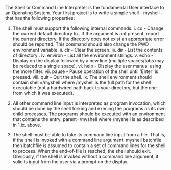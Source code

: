 The Shell or Command Line Interpreter is the fundamental User interface to
an Operating System. Your first project is to write a simple shell - myshell -
that has the following properties:

1. The shell must support the following internal commands:
  i. cd <directory> - Change the current default directory to
<directory>. If the <directory> argument is not present, report
the current directory. If the directory does not exist an appropriate
error should be reported. This command should also change the PWD
environment variable.
  ii. clr - Clear the screen.
  iii. dir <directory> - List the contents of directory <directory>.
  iv. environ - List all the environment strings.
  v. echo <comment> - Display <comment> on the display followed by a
new line (multiple spaces/tabs may be reduced to a single space).
  vi. help - Display the user manual using the more filter.
  vii. pause - Pause operation of the shell until 'Enter' is pressed.
  viii. quit - Quit the shell.
  ix. The shell environment should contain shell=<pathname>/myshell
where <pathname>/myshell is the full path for the shell executable
(not a hardwired path back to your directory, but the one from which
it was executed).

2. All other command line input is interpreted as program invocation,
which should be done by the shell forking and execing the programs as
its own child processes. The programs should be executed with an
environment that contains the entry: 
  parent=<pathname>/myshell
  where <pathname>/myshell is as described in 1.ix. above.


3. The shell must be able to take its command line input from a file. That
is, if the shell is invoked with a command line argument:
myshell batchfile
then batchfile is assumed to contain a set of command lines for the
shell to process. When the end-of-file is reached, the shell should exit.
Obviously, if the shell is invoked without a command line argument, it
solicits input from the user via a prompt on the display.
